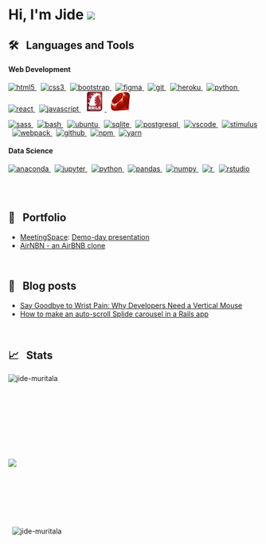 <!--### Hi there 👋

<!--
**Jide-Muritala/Jide-Muritala** is a ✨ _special_ ✨ repository because its `README.md` (this file) appears on your GitHub profile.

Here are some ideas to get you started:

- 🔭 I’m currently working on ...
- 🌱 I’m currently learning ...
- 👯 I’m looking to collaborate on ...
- 🤔 I’m looking for help with ...
- 💬 Ask me about ...
- 📫 How to reach me: ...
- 😄 Pronouns: ...
- ⚡ Fun fact: ...

&nbsp;
<a href="https://www.gitpod.io/"><img src="https://icongr.am/simple/gitpod.svg?size=50&color=ff9500&colored=false" width="40" height="40" alt="gitpod badge"/></a>
&nbsp; 
<a href="https://www.mapbox.com/" target="_blank" rel="noreferrer"> <img src="https://icongr.am/simple/mapbox.svg?size=128&color=ffffff&colored=false" alt="mapbox" width="40" height="40"/> </a>
-->
# Hi, I'm Jide <img src = "https://raw.githubusercontent.com/MartinHeinz/MartinHeinz/master/wave.gif" width = 30px>


## 🛠 &nbsp; Languages and Tools
<h4 align="left">Web Development</h4>
<p align="left">
<a href="https://www.w3.org/html/" target="_blank" rel="noreferrer"> <img src="https://cdn.jsdelivr.net/gh/devicons/devicon/icons/html5/html5-original.svg" alt="html5" width="40" height="40"/> </a>
&nbsp;
<a href="https://www.w3schools.com/css/" target="_blank" rel="noreferrer"> <img src="https://cdn.jsdelivr.net/gh/devicons/devicon/icons/css3/css3-original.svg" alt="css3" width="40" height="40"/> </a>
&nbsp;
<a href="https://getbootstrap.com" target="_blank" rel="noreferrer"> <img src="https://icongr.am/devicon/bootstrap-plain.svg?size=50&color=6d06b1" alt="bootstrap" width="40" height="40"/> </a> 
&nbsp;
<a href="https://www.figma.com/" target="_blank" rel="noreferrer"> <img src="https://www.vectorlogo.zone/logos/figma/figma-icon.svg" alt="figma" width="40" height="40"/> </a> 
&nbsp; 
<a href="https://git-scm.com/" target="_blank" rel="noreferrer"> <img src="https://www.vectorlogo.zone/logos/git-scm/git-scm-icon.svg" alt="git" width="40" height="40"/> </a> 
&nbsp;
<a href="https://heroku.com" target="_blank" rel="noreferrer"> <img src="https://www.vectorlogo.zone/logos/heroku/heroku-icon.svg" alt="heroku" width="40" height="40"/> </a> 
&nbsp;
<a href="https://www.python.org" target="_blank" rel="noreferrer"> <img src="https://cdn.jsdelivr.net/gh/devicons/devicon/icons/python/python-original.svg" alt="python" width="40" height="40"/> </a> 
&nbsp;
<a href="https://react.dev/" target="_blank" rel="noreferrer"> <img src="https://cdn.jsdelivr.net/gh/devicons/devicon/icons/react/react-original.svg" alt="react" width="40" height="40"/> </a> 
&nbsp;
<a href="https://developer.mozilla.org/en-US/docs/Web/JavaScript" target="_blank" rel="noreferrer"> <img src="https://cdn.jsdelivr.net/gh/devicons/devicon/icons/javascript/javascript-original.svg" alt="javascript" width="40" height="40"/> </a>       
&nbsp; 
<a href="https://rubyonrails.org" target="_blank" rel="noreferrer"> <img src="https://raw.githubusercontent.com/devicons/devicon/master/icons/rails/rails-original-wordmark.svg" alt="rails" width="40" height="40"/> </a> 
 &nbsp; 
<a href="https://www.ruby-lang.org/en/" target="_blank" rel="noreferrer"> <img src="https://raw.githubusercontent.com/devicons/devicon/master/icons/ruby/ruby-original.svg" alt="ruby" width="40" height="40"/> </a> 
</p>
  
<p align="left">
<a href="https://sass-lang.com" target="_blank" rel="noreferrer"> <img src="https://skillicons.dev/icons?i=sass" alt="sass" width="40" height="40"/> </a> 
&nbsp;
<a href="https://www.gnu.org/software/bash/" target="_blank" rel="noreferrer"> <img src="https://deviconapi.vercel.app/bash?color=ffffffff&size=128" alt="bash" width="40" height="40"/> </a>
&nbsp;
<a href="https://ubuntu.com/" target="_blank" rel="noreferrer"> <img src="https://cdn.jsdelivr.net/gh/devicons/devicon/icons/ubuntu/ubuntu-plain.svg" alt="ubuntu" width="40" height="40"/> </a> 
&nbsp;
<a href="https://sqlite.org/" target="_blank" rel="noreferrer"> <img src="https://cdn.jsdelivr.net/gh/devicons/devicon/icons/sqlite/sqlite-original.svg" alt="sqlite" width="40" height="40"/> </a> 
&nbsp;
<a href="https://www.postgresql.org/" target="_blank" rel="noreferrer"> <img src="https://cdn.jsdelivr.net/gh/devicons/devicon/icons/postgresql/postgresql-original.svg" alt="postgresql" width="40" height="40"/> </a> 
&nbsp;
<a href="https://code.visualstudio.com/" target="_blank" rel="noreferrer"> <img src="https://deviconapi.vercel.app/vscode?color=3C99D4ff&size=128" alt="vscode" width="40" height="40"/> </a> 
&nbsp;
<a href="https://stimulus.hotwired.dev" target="_blank" rel="noreferrer"> <img src="https://seeklogo.com/images/S/stimulus-logo-00C9C155E0-seeklogo.com.png" alt="stimulus" width="35" height="35"/> </a>
&nbsp;
<a href="https://webpack.js.org" target="_blank" rel="noreferrer"> <img src="https://icongr.am/devicon/webpack-original.svg?size=128&color=currentColor" alt="webpack" width="40" height="40"/> </a>
&nbsp; 
<a href="https://github.com/" target="_blank" rel="noreferrer"> <img src="https://deviconapi.vercel.app/github?color=fdfcfcff&size=128" alt="github" width="40" height="40"/> </a>
&nbsp;
<a href="https://www.npmjs.com/" target="_blank" rel="noreferrer"> <img src="https://cdn.jsdelivr.net/gh/devicons/devicon/icons/npm/npm-original-wordmark.svg" alt="npm" width="40" height="40"/> </a>
&nbsp; 
<a href="https://yarnpkg.com/" target="_blank" rel="noreferrer"> <img src="https://cdn.jsdelivr.net/gh/devicons/devicon/icons/yarn/yarn-original.svg" alt="yarn" width="40" height="40"/> </a>
</p>

<h4 align="left">Data Science</h4>
<p align="left">
<a href="https://www.anaconda.com/" target="_blank" rel="noreferrer"> <img src="https://cdn.jsdelivr.net/gh/devicons/devicon/icons/anaconda/anaconda-original.svg" alt="anaconda" width="40" height="40"/> </a>
&nbsp;
<a href="https://jupyter.org/" target="_blank" rel="noreferrer"> <img src="https://cdn.jsdelivr.net/gh/devicons/devicon/icons/jupyter/jupyter-original.svg" alt="jupyter" width="40" height="40"/> </a> 
&nbsp;
<a href="https://www.python.org" target="_blank" rel="noreferrer"> <img src="https://cdn.jsdelivr.net/gh/devicons/devicon/icons/python/python-original.svg" alt="python" width="40" height="40"/> </a> 
&nbsp;
<a href="https://pandas.pydata.org/" target="_blank" rel="noreferrer"> <img src="https://cdn.jsdelivr.net/gh/devicons/devicon/icons/pandas/pandas-original.svg" alt="pandas" width="40" height="40"/> </a>
&nbsp;
<a href="https://numpy.org/" target="_blank" rel="noreferrer"> <img src="https://cdn.jsdelivr.net/gh/devicons/devicon/icons/numpy/numpy-original.svg" alt="numpy" width="40" height="40"/> </a> 
&nbsp;
<a href="https://www.r-project.org/" target="_blank" rel="noreferrer"> <img src="https://cdn.jsdelivr.net/gh/devicons/devicon/icons/r/r-original.svg" alt="r" width="40" height="40"/> </a>  
&nbsp;
<a href="https://posit.co/products/open-source/rstudio/" target="_blank" rel="noreferrer"> <img src="https://cdn.jsdelivr.net/gh/devicons/devicon/icons/rstudio/rstudio-original.svg" alt="rstudio" width="40" height="40"/> </a>  
</p>

<br>
&nbsp;
&nbsp;

## 💼 &nbsp; Portfolio
- [MeetingSpace](https://github.com/margeol90/meeting_space): [Demo-day presentation](https://www.youtube.com/watch?v=W7xVpitKp5Y)
- [AirNBN - an AirBNB clone](https://github.com/margeol90/AirNBN_Clone_MS)


&nbsp;
&nbsp;

## 📝 &nbsp; Blog posts
- [Say Goodbye to Wrist Pain: Why Developers Need a Vertical Mouse](https://medium.com/p/6a434fc779d0)
- [How to make an auto-scroll Splide carousel in a Rails app](https://medium.com/@jidemuritala/how-to-make-an-auto-scroll-splide-carousel-in-a-rails-app-23448a42433d)

&nbsp;
&nbsp;
## 📈 &nbsp; Stats
<img align="left" src="https://github-readme-stats-jide-muritala.vercel.app/api?username=jide-muritala&&theme=transparent&show_icons=true&locale=en" alt="jide-muritala" />
<br>
<br>
<br>
<br>
<br>
<br>
<br>
<br>
<br>
<br>
<img align="left" src="https://github-readme-stats-jide-muritala.vercel.app/api/top-langs/?username=Jide-Muritala&layout=compact&langs_count=10&theme=transparent&custom_title=Top%20Languages" />
<br>
<br>
<br>
<br>
<br>
<br>
<br>
<br>
&nbsp;
<img src="https://komarev.com/ghpvc/?username=jide-muritala&label=Profile%20views&color=0e75b6&style=flat" alt="jide-muritala" />
&nbsp;
&nbsp;
